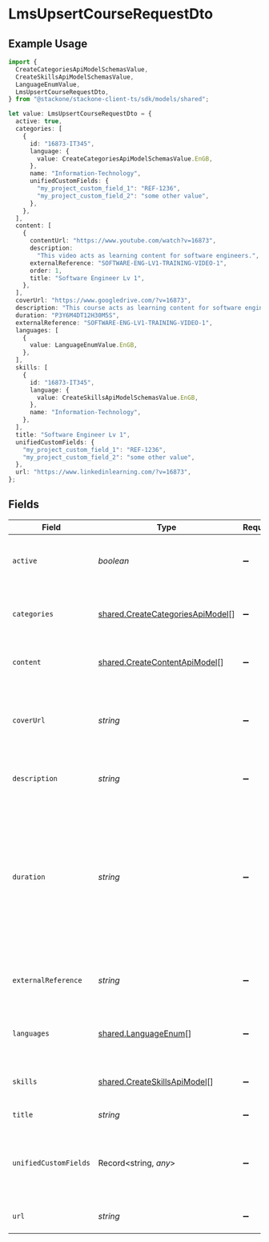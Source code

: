 # LmsUpsertCourseRequestDto

## Example Usage

```typescript
import {
  CreateCategoriesApiModelSchemasValue,
  CreateSkillsApiModelSchemasValue,
  LanguageEnumValue,
  LmsUpsertCourseRequestDto,
} from "@stackone/stackone-client-ts/sdk/models/shared";

let value: LmsUpsertCourseRequestDto = {
  active: true,
  categories: [
    {
      id: "16873-IT345",
      language: {
        value: CreateCategoriesApiModelSchemasValue.EnGB,
      },
      name: "Information-Technology",
      unifiedCustomFields: {
        "my_project_custom_field_1": "REF-1236",
        "my_project_custom_field_2": "some other value",
      },
    },
  ],
  content: [
    {
      contentUrl: "https://www.youtube.com/watch?v=16873",
      description:
        "This video acts as learning content for software engineers.",
      externalReference: "SOFTWARE-ENG-LV1-TRAINING-VIDEO-1",
      order: 1,
      title: "Software Engineer Lv 1",
    },
  ],
  coverUrl: "https://www.googledrive.com/?v=16873",
  description: "This course acts as learning content for software engineers.",
  duration: "P3Y6M4DT12H30M5S",
  externalReference: "SOFTWARE-ENG-LV1-TRAINING-VIDEO-1",
  languages: [
    {
      value: LanguageEnumValue.EnGB,
    },
  ],
  skills: [
    {
      id: "16873-IT345",
      language: {
        value: CreateSkillsApiModelSchemasValue.EnGB,
      },
      name: "Information-Technology",
    },
  ],
  title: "Software Engineer Lv 1",
  unifiedCustomFields: {
    "my_project_custom_field_1": "REF-1236",
    "my_project_custom_field_2": "some other value",
  },
  url: "https://www.linkedinlearning.com/?v=16873",
};
```

## Fields

| Field                                                                                                                                                             | Type                                                                                                                                                              | Required                                                                                                                                                          | Description                                                                                                                                                       | Example                                                                                                                                                           |
| ----------------------------------------------------------------------------------------------------------------------------------------------------------------- | ----------------------------------------------------------------------------------------------------------------------------------------------------------------- | ----------------------------------------------------------------------------------------------------------------------------------------------------------------- | ----------------------------------------------------------------------------------------------------------------------------------------------------------------- | ----------------------------------------------------------------------------------------------------------------------------------------------------------------- |
| `active`                                                                                                                                                          | *boolean*                                                                                                                                                         | :heavy_minus_sign:                                                                                                                                                | Whether the course is active and available for users.                                                                                                             | true                                                                                                                                                              |
| `categories`                                                                                                                                                      | [shared.CreateCategoriesApiModel](../../../sdk/models/shared/createcategoriesapimodel.md)[]                                                                       | :heavy_minus_sign:                                                                                                                                                | The categories associated with this content                                                                                                                       |                                                                                                                                                                   |
| `content`                                                                                                                                                         | [shared.CreateContentApiModel](../../../sdk/models/shared/createcontentapimodel.md)[]                                                                             | :heavy_minus_sign:                                                                                                                                                | The content associated with this course                                                                                                                           |                                                                                                                                                                   |
| `coverUrl`                                                                                                                                                        | *string*                                                                                                                                                          | :heavy_minus_sign:                                                                                                                                                | The URL of the thumbnail image associated with the course.                                                                                                        | https://www.googledrive.com/?v=16873                                                                                                                              |
| `description`                                                                                                                                                     | *string*                                                                                                                                                          | :heavy_minus_sign:                                                                                                                                                | The description of the course                                                                                                                                     | This course acts as learning content for software engineers.                                                                                                      |
| `duration`                                                                                                                                                        | *string*                                                                                                                                                          | :heavy_minus_sign:                                                                                                                                                | The duration of the course following the ISO8601 standard. If duration_unit is applicable we will derive this from the smallest unit given in the duration string | P3Y6M4DT12H30M5S                                                                                                                                                  |
| `externalReference`                                                                                                                                               | *string*                                                                                                                                                          | :heavy_minus_sign:                                                                                                                                                | The external ID associated with this course                                                                                                                       | SOFTWARE-ENG-LV1-TRAINING-VIDEO-1                                                                                                                                 |
| `languages`                                                                                                                                                       | [shared.LanguageEnum](../../../sdk/models/shared/languageenum.md)[]                                                                                               | :heavy_minus_sign:                                                                                                                                                | The languages associated with this course                                                                                                                         |                                                                                                                                                                   |
| `skills`                                                                                                                                                          | [shared.CreateSkillsApiModel](../../../sdk/models/shared/createskillsapimodel.md)[]                                                                               | :heavy_minus_sign:                                                                                                                                                | The skills associated with this content                                                                                                                           |                                                                                                                                                                   |
| `title`                                                                                                                                                           | *string*                                                                                                                                                          | :heavy_minus_sign:                                                                                                                                                | The title of the course                                                                                                                                           | Software Engineer Lv 1                                                                                                                                            |
| `unifiedCustomFields`                                                                                                                                             | Record<string, *any*>                                                                                                                                             | :heavy_minus_sign:                                                                                                                                                | Custom Unified Fields configured in your StackOne project                                                                                                         | {<br/>"my_project_custom_field_1": "REF-1236",<br/>"my_project_custom_field_2": "some other value"<br/>}                                                          |
| `url`                                                                                                                                                             | *string*                                                                                                                                                          | :heavy_minus_sign:                                                                                                                                                | The redirect URL of the course.                                                                                                                                   | https://www.linkedinlearning.com/?v=16873                                                                                                                         |